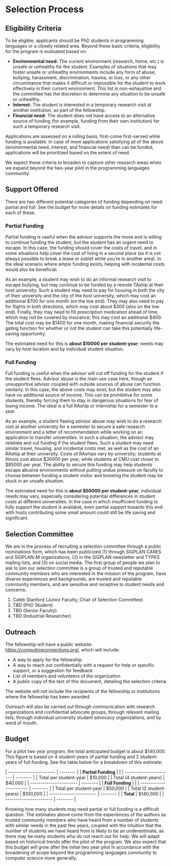 # Selection Process

## Eligibility Criteria

To be eligible, applicants should be PhD students in programming languages or a closely related area. Beyond these basic criteria, eligibility for the program is evaluated based on:
- **Environmental need:** The current environment (research, home, etc.) is unsafe or unhealthy for the student. Examples of situations that may foster unsafe or unhealthy environments include any form of abuse, bullying, harassment, discrimination, trauma, or loss, or any other circumstance that makes it difficult or impossible for the student to work effectively in their current environment. This list is non-exhaustive and the committee has the discretion to determine any situation to be unsafe or unhealthy.
- **Interest:** The student is interested in a temporary research visit at another institution, as part of the fellowship.
- **Financial need:** The student does not have access to an alternative source of funding (for example, funding from their own institution) for such a temporary research visit.

Applications are assessed on a rolling basis, first-come first-served while funding is available. In case of more applications satisfying all of the above (environmental need, interest, and financial need) than can be funded, applications will be prioritized based on the extent of need.

We expect these criteria to broaden to capture other research areas when we expand beyond the two-year pilot in the programming languages community.

## Support Offered

There are two different potential categories of funding depending on need: partial and full. See the budget for more details on funding estimates for each of these.

### Partial Funding

Partial funding is useful when the advisor supports the move and is willing to continue funding the student, but the student has an urgent need to escape. In this case, the funding should cover the costs of travel, and in some situations help cover the cost of living in a second place (as it is not always possible to break a lease or sublet while you're in another area). In the ideal scenario where ample funding exists, helping with incidental costs would also be beneficial.

As an example, a student may wish to do an informal research visit to escape bullying, but may continue to be funded by a remote TAship at their host university. Such a student may need to pay for housing in both the city of their university and the city of the host university, which may cost an additional $700 for one month (on the low end). They may also need to pay for flights in both directions, which may cost about $300 (also on the low end). Finally, they may need to fill prescription medication ahead of time, which may not be covered by insurance; this may cost an additional $400. The total cost may be $1400 for one month, making financial security the gating function for whether or not the student can take this potentially life-saving opportunity.

The estimated need for this is **about $10000 per student-year**; needs may vary by host location and by individual student situation.

### Full Funding

Full funding is useful when the advisor will cut off funding for the student if the student flees. Advisor abuse is the main use case here, though an unsupportive advisor coupled with outside sources of abuse can function similarly. In this case, the above costs may exist, but the student may also have no additional source of income. This can be prohibitive for some students, thereby forcing them to stay in dangerous situations for fear of losing income. The ideal is a full RAship or internship for a semester to a year.

As an example, a student fleeing advisor abuse may wish to do a research visit at another university for a semester to secure a safe research environment and a letter of recommendation while working on an application to transfer universities. In such a situation, the advisor may retaliate and cut funding if the student flees. Such a student may need similar travel, housing, and incidental costs met, as well as the cost of an RAship at their university. Costs of RAships vary by university; students at Illinois cost about $30000 per year, while students at CMU cost closer to $85000 per year. The ability to secure this funding may help students escape abusive environments without putting undue pressure on faculty to choose between funding a student visitor and knowing the student may be stuck in an unsafe situation.

The estimated need for this is **about $50000 per student-year**; individual needs may vary, especially considering potential differences in student costs at different universities. In the case in which insufficient funding to fully support the student is available, even partial support towards this end with hosts contributing some small amount could still be life saving and significant.

## Selection Committee

We are in the process of recruiting a selection committee through a public nominations form, which has been publicized (1) through SIGPLAN CARES and SIGPLAN-M organizations, (2) in the SIGPLAN newsletter and TYPES mailing lists, and (3) on social media. The first group of people we plan to ask to join our selection committee is a group of trusted and reputable community members who are interested in the mission of the program, have diverse experiences and backgrounds, are trusted and reputable community members, and are sensitive and receptive to student needs and concerns:

1. Caleb Stanford (Junior Faculty, Chair of Selection Committee)
1. TBD (PhD Student)
1. TBD (Senior Faculty)
1. TBD (Industrial Researcher)

## Outreach

The fellowship will have a public website: https://computingconnections.org/, which will include:
- A way to apply for the fellowship
- A way to reach out confidentially with a request for help or specific support, or a suggestion for feedback
- List of members and volunteers of the organization
- A public copy of the text of this document, detailing the selection criteria

The website will *not* include the recipients of the fellowship or institutions where the fellowship has been awarded.

Outreach will also be carried out through communication with research organizations and confidential advocate groups, through relevant mailing lists, through individual university student advocacy organizations, and by word of mouth.

## Budget

For a pilot two year program, the total anticipated budget is about $140,000. This figure is based on 4 student-years of partial funding and 2 student-years of full funding. See the table below for a breakdown of this estimate:

| ----------------------- | -------- |
| **Partial Funding**     |          |
| ----------------------- | -------- |
| Total per student-year  |  $10,000 |
| Total (4 student-years) |  $40,000 |
| ----------------------- | -------- |
| **Full Funding**        |          |
| ----------------------- | -------- |
| Total per student-year  |  $50,000 |
| Total (2 student-years) | $100,000 |
| ----------------------- | -------- |
| **Total**               | $140,000 |
| ----------------------- | -------- |

Knowing how many students may need partial or full funding is a difficult question. The estimates above come from the experiences of the authors as trusted community members who have heard from a number of students with similar needs in the past few years, coupled with the intuition that the number of students we have heard from is likely to be an underestimate, as there may be many students who do not reach out for help. We will adapt based on historical trends after the pilot of the program. We also expect that this budget will grow after the initial two year pilot in accordance with the broadening of scope beyond the programming languages community to computer science more generally.

